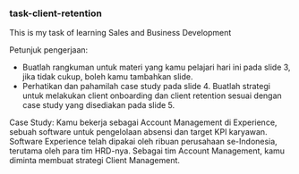 ### task-client-retention
This is my task of learning Sales and Business Development

Petunjuk pengerjaan:
 - Buatlah rangkuman untuk materi yang kamu pelajari hari ini pada slide 3, jika tidak cukup, boleh kamu tambahkan slide.
 - Perhatikan dan pahamilah case study pada slide 4. Buatlah strategi untuk melakukan client onboarding dan client retention sesuai dengan case study yang disediakan pada slide 5.
   
Case Study:
Kamu bekerja sebagai Account Management di Experience, sebuah software untuk pengelolaan absensi dan target KPI karyawan. Software Experience telah dipakai oleh ribuan perusahaan se-Indonesia, terutama oleh para tim HRD-nya. Sebagai tim Account Management, kamu diminta membuat strategi Client Management.
